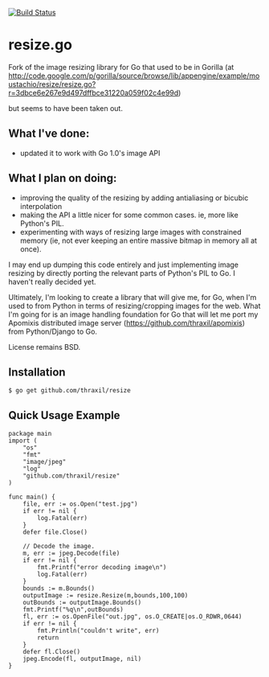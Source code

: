 [![Build Status](https://travis-ci.org/thraxil/resize.svg?branch=master)](https://travis-ci.org/thraxil/resize)

resize.go
=========

Fork of the image resizing library for Go that used to be in Gorilla
(at
http://code.google.com/p/gorilla/source/browse/lib/appengine/example/moustachio/resize/resize.go?r=3dbce6e267e9d497dffbce31220a059f02c4e99d)

but seems to have been taken out. 

What I've done:
--------------

* updated it to work with Go 1.0's image API

What I plan on doing:
---------------------

* improving the quality of the resizing by adding antialiasing or bicubic interpolation
* making the API a little nicer for some common cases. ie, more like Python's PIL.
* experimenting with ways of resizing large images with constrained memory (ie, not ever keeping an entire massive bitmap
in memory all at once).

I may end up dumping this code entirely and just implementing image
resizing by directly porting the relevant parts of Python's PIL to
Go. I haven't really decided yet.

Ultimately, I'm looking to create a library that will give me, for Go,
when I'm used to from Python in terms of resizing/cropping images for
the web. What I'm going for is an image handling foundation for Go
that will let me port my Apomixis distributed image server
(https://github.com/thraxil/apomixis) from Python/Django to Go.

License remains BSD.

Installation
------------

    $ go get github.com/thraxil/resize

Quick Usage Example
-------------------

    package main
    import (
        "os"
        "fmt"
        "image/jpeg"
        "log"
        "github.com/thraxil/resize"
    )
    
    func main() {
        file, err := os.Open("test.jpg")
        if err != nil {
            log.Fatal(err)
        }
        defer file.Close()
        
        // Decode the image.
        m, err := jpeg.Decode(file)
        if err != nil {
            fmt.Printf("error decoding image\n")
            log.Fatal(err)
        }
        bounds := m.Bounds()
        outputImage := resize.Resize(m,bounds,100,100)
        outBounds := outputImage.Bounds()
        fmt.Printf("%q\n",outBounds)
        fl, err := os.OpenFile("out.jpg", os.O_CREATE|os.O_RDWR,0644)
        if err != nil {
            fmt.Println("couldn't write", err)
            return
        }
        defer fl.Close()
        jpeg.Encode(fl, outputImage, nil)
    }

